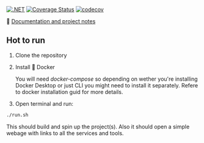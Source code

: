 [![.NET](https://github.com/abenedykt/pest/actions/workflows/dotnet.yml/badge.svg)](https://github.com/abenedykt/pest/actions/workflows/dotnet.yml) [![Coverage Status](https://coveralls.io/repos/github/abenedykt/pest/badge.svg?branch=main)](https://coveralls.io/github/abenedykt/pest?branch=main)
[![codecov](https://codecov.io/github/abenedykt/pest/graph/badge.svg?token=R46YRCXS33)](https://codecov.io/github/abenedykt/pest)

📖 [Documentation and project notes](https://abenedykt.github.io/pest)

## Hot to run
1. Clone the repository
2. Install 🐳 Docker
    
    You will need *docker-compose* so depending on wether you're installing Docker Desktop or just CLI you might need to install it separately. Refere to docker installation guid for more details.
3. Open terminal and run:

```bash
./run.sh
```

This should build and spin up the project(s). Also it should open a simple webage with links to all the services and tools. 


